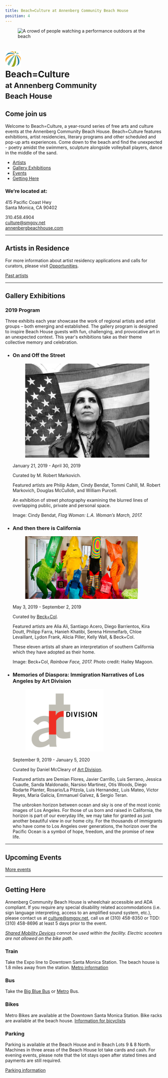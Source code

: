 ```yaml
---
title: Beach=Culture at Annenberg Community Beach House
position: 4
---
```


<figure>
  <img
    src="https://static-artsamo.digitalservice.la/uploads/beach-culture.jpg"
    alt="A crowd of people watching a performance outdoors at the beach"
    height="300" />
</figure>


<h1>
  <img src="/assets/images/icon-beachhouse.png" height="50" alt="" />
  <br />
  Beach=Culture
  <br />
  <small>
    at Annenberg Community
    <br />
    Beach House
  </small>
</h1>


Come join us
------------

Welcome to Beach=Culture, a year-round series of free arts and culture events at the Annenberg Community Beach House. Beach=Culture features exhibitions, artist residencies, literary programs and other scheduled and pop-up arts experiences. Come down to the beach and find the unexpected - poetry amidst the swimmers, sculpture alongside volleyball players, dance in the middle of the sand.


<nav class="action" markdown="1">

*   [Artists](#artists-in-residence)
*   [Gallery Exhibitions](#gallery-exhibitions)
*   [Events](#upcoming-events)
*   [Getting Here](#getting-here)

</nav>


### We’re located at:

415 Pacific Coast Hwy  
Santa Monica, CA 90402

310.458.4904  
[culture@smgov.net](mailto:culture@smgov.net)[](mailto:culture@smgov.net)  
<a href="https://annenbergbeachhouse.com">annenbergbeachhouse.com</a>


* * *


Artists in Residence
--------------------

For more information about artist residency applications and calls for curators, please visit [Opportunities](/opportunities-for-artists/).

<p class="action" markdown="1">

[Past artists](/beach-culture-artists/)

</p>


* * *


Gallery Exhibitions
-------------------

### 2019 Program

Three exhibits each year showcase the work of regional artists and artist groups – both emerging and established. The gallery program is designed to inspire Beach House guests with fun, challenging, and provocative art in an unexpected context. This year's exhibitions take as their theme collective memory and celebration.

<div class="artists" markdown="1">

*   ### On and Off the Street
   
    <figure><img src="/uploads/cindy-bendat.jpg" height="300" alt="" /></figure>

    January 21, 2019 - April 30, 2019

    Curated by M. Robert Markovich.

    Featured artists are Philip Adam, Cindy Bendat, Tommi Cahill, M. Robert Markovich, Douglas McCulloh, and William Purcell.

    An exhibition of street photography examining the blurred lines of overlapping public, private and personal space.
    
    Image: Cindy Bendat, _Flag Woman: L.A. Woman’s March, 2017._
   
*   ### And then there is California
   
    <figure><img src="/uploads/rainbow-face-by-hailey-magoon.jpg" height="200" alt="" /></figure>

    May 3, 2019 - September 2, 2019

    Curated by [Beck+Col](http://beckandcol.com/).

    Featured artists are Alia Ali, Santiago Acero, Diego Barrientos, Kira Doutt, Philipp Farra, Hanieh Khatibi, Serena Himmelfarb, Chloe Levaillant, Lydon Frank, Alicia Piller, Kelly Wall, & Beck+Col.

    These eleven artists all share an interpretation of southern California which they have adopted as their home.

    Image: Beck+Col, _Rainbow Face, 2017._ Photo credit: Hailey Magoon.
   
*   ### Memories of Diaspora: Immigration Narratives of Los Angeles by Art Division
   
    <figure><img src="/uploads/art-division.png" height="200" alt="" /></figure>

    September 9, 2019 - January 5, 2020

    Curated by Daniel McCleary of [Art Division](https://www.artdivision.org/).

    Featured artists are Demian Flores, Javier Carrillo, Luis Serrano, Jessica Cuautle, Sanda Maldonado, Narsiso Martinez, Otis Woods, Diego Rodarte Planter, Rosario/La Pitzola, Luis Hernandez, Luis Mateo, Victor Reyes, Maria Galicia, Emmanuel Galvez, & Sergio Teran.

    The unbroken horizon between ocean and sky is one of the most iconic images of Los Angeles. For those of us born and raised in California, the horizon is part of our everyday life, we may take for granted as just another beautiful view in our home city. For the thousands of immigrants who have come to Los Angeles over generations, the horizon over the Pacific Ocean is a symbol of hope, freedom, and the promise of new life.

</div>


* * *


Upcoming Events
---------------

<ol
  class="events"
  data-events-locations="Annenberg Community Beach House"
  data-events-limit="6">
</ol>
<script src="/assets/js/events.js"></script>

<p data-events-more class="action" markdown="1" style="visibility: hidden;">

[More events](/beach-culture-events/)

</p>


* * *


Getting Here
------------

Annenberg Community Beach House is wheelchair accessible and ADA compliant. If you require any special disability related accommodations (i.e. sign language interpreting, access to an amplified sound system, etc.), please contact us at [culture@smgov.net](mailto:culture@smgov.net), call us at (310) 458-8350 or TDD: (310) 458-8696 at least 5 days prior to the event.

_[Shared Mobility Devices](https://www.smgov.net/Departments/PCD/Transportation/Shared-Mobility-Services/) cannot be used within the facility. Electric scooters are not allowed on the bike path._

### Train

Take the Expo line to Downtown Santa Monica Station. The beach house is 1.8 miles away from the station. [Metro information](http://metro.net/)

### Bus

Take the [Big Blue Bus](http://bigbluebus.com/) or [Metro](http://metro.net/) Bus.

### Bikes

Metro Bikes are available at the Downtown Santa Monica Station. Bike racks are available at the beach house. [Information for bicyclists](https://www.smgov.net/Departments/PCD/Transportation/Bicyclists/)

### Parking

Parking is available at the Beach House and in Beach Lots 9 & 8 North. Machines in three areas of the Beach House lot take cards and cash. For evening events, please note that the lot stays open after stated times and payments are still required.

[Parking information](http://www.smgov.net/parking)
